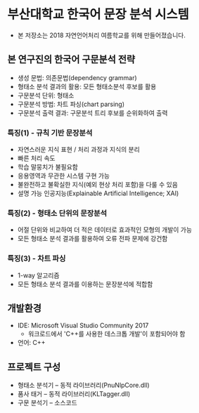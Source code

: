 # 부산대학교 한국어 문장 분석 시스템
- 본 저장소는 2018 자연언어처리 여름학교를 위해 만들어졌습니다.

## 본 연구진의 한국어 구문분석 전략
- 생성 문법: 의존문법(dependency grammar)
- 형태소 분석 결과의 활용: 모든 형태소분석 후보를 활용
- 구문분석 단위: 형태소
- 구문분석 방법: 차트 파싱(chart parsing)
- 구문분석 출력 결과: 구문분석 트리 후보를 순위화하여 출력

### 특징(1) - 규칙 기반 문장분석
- 자연스러운 지식 표현 / 처리 과정과 지식의 분리
- 빠른 처리 속도
- 학습 말뭉치가 불필요함
- 응용영역과 무관한 시스템 구현 가능
- 불완전하고 불확실한 지식(예외 현상 처리 포함)을 다룰 수 있음
- 설명 가능 인공지능(Explainable Artificial Intelligence; XAI)

### 특징(2) - 형태소 단위의 문장분석
- 어절 단위와 비교하여 더 적은 데이터로 효과적인 모형의 개발이 가능
- 모든 형태소 분석 결과를 활용하여 오류 전파 문제에 강건함

### 특징(3) - 차트 파싱
- 1-way 알고리즘
- 모든 형태소 분석 결과를 이용하는 문장분석에 적합함

## 개발환경
- IDE: Microsoft Visual Studio Community 2017
  - 워크로드에서 'C++를 사용한 데스크톱 개발'이 포함되어야 함
- 언어: C++

## 프로젝트 구성
- 형태소 분석기 – 동적 라이브러리(PnuNlpCore.dll)
- 품사 태거 – 동적 라이브러리(KLTagger.dll)
- 구문 분석기 – 소스코드

